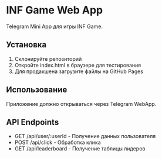 # INF Game Web App

Telegram Mini App для игры INF Game.

## Установка

1. Склонируйте репозиторий
2. Откройте index.html в браузере для тестирования
3. Для продакшена загрузите файлы на GitHub Pages

## Использование

Приложение должно открываться через Telegram WebApp.

## API Endpoints

- GET /api/user/:userId - Получение данных пользователя
- POST /api/click - Обработка клика
- GET /api/leaderboard - Получение таблицы лидеров